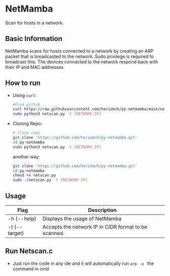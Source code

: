 # NetMamba
Scan for hosts in a network.

## Basic Information
NetMamba scans for hosts connected to a network by creating an ARP packet that is broadcasted to the network. Sudo privilege is required to broadcast this.
The devices connected to the network respond back with their IP and MAC addresses.

## How to run

- Using `curl`:
    ```bash
    #From github
    curl https://raw.githubusercontent.com/hariomch/py-netmamba/main/netscan.py -o netscan.py
    sudo python3 netscan.py -t [NETWORK-IP]
    ```
- Cloning Repo:

    ```bash
    # Clone repo
    git clone 'https://github.com/hariomch/py-netmamba.git'
    cd py-netmamba
    sudo python3 netscan.py -t [NETWORK-IP]
    ```
    another way:
    ```bash
    git clone 'https://github.com/hariomch/py-netmamba.git'
    cd py-netmamba
    chmod +x netscan.py
    sudo ./netscan.py -t [NETWORK-IP]
    ```

## Usage

| Flag | Description |
|-|-|
| -h (--help) | Displays the usage of NetMamba |
| -t (--target) | Accepts the network IP in CIDR format to be scanned. |


## Run Netscan.c
   - Just run the code in any ide and it will automatically run ```arp -a ``` the command in cmd
 
